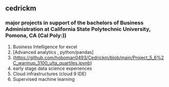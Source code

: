 ## cedrickm
### major projects in support of the bachelors of Business Administration at California State Polytechnic University, Pomona, CA (Cal Poly:))
1. Business Intelligence for excel
2. [Advanced analytics , python/pandas]
3. (https://github.com/hoboman0493/Cedrickm/blob/main/Project_5_6%2C_warmup_3100_ulta_quartiles.ipynb)
4. early stage data science experiences 
5. Cloud infrastructures (cloud 9 IDE)
6. Supervised machine learning
